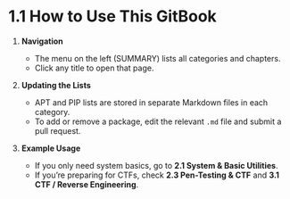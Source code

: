 # 1.1 How to Use This GitBook

1. **Navigation**  
   - The menu on the left (SUMMARY) lists all categories and chapters.  
   - Click any title to open that page.

2. **Updating the Lists**  
   - APT and PIP lists are stored in separate Markdown files in each category.  
   - To add or remove a package, edit the relevant `.md` file and submit a pull request.

3. **Example Usage**  
   - If you only need system basics, go to **2.1 System & Basic Utilities**.  
   - If you’re preparing for CTFs, check **2.3 Pen-Testing & CTF** and **3.1 CTF / Reverse Engineering**.

